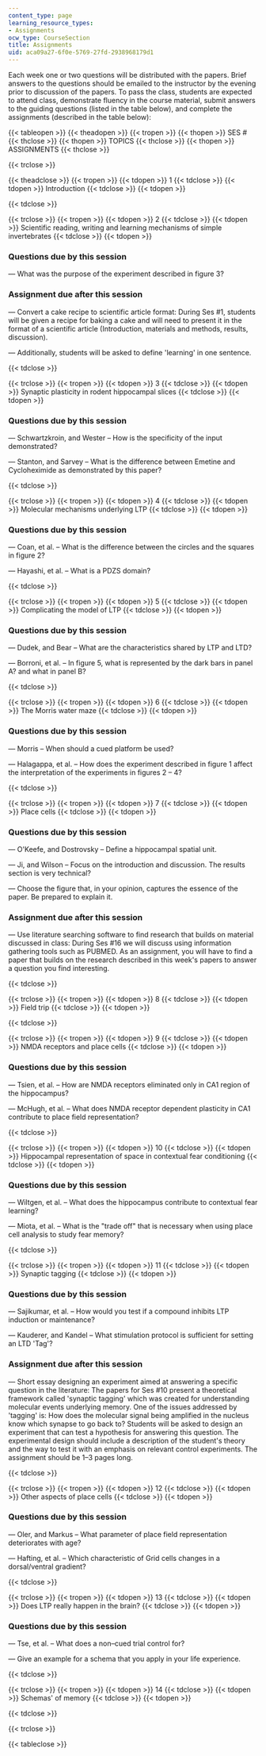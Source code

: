```yaml
---
content_type: page
learning_resource_types:
- Assignments
ocw_type: CourseSection
title: Assignments
uid: aca09a27-6f0e-5769-27fd-2938968179d1
---
```


Each week one or two questions will be distributed with the papers. Brief answers to the questions should be emailed to the instructor by the evening prior to discussion of the papers. To pass the class, students are expected to attend class, demonstrate fluency in the course material, submit answers to the guiding questions (listed in the table below), and complete the assignments (described in the table below):

{{< tableopen >}}
{{< theadopen >}}
{{< tropen >}}
{{< thopen >}}
SES #
{{< thclose >}}
{{< thopen >}}
TOPICS
{{< thclose >}}
{{< thopen >}}
ASSIGNMENTS
{{< thclose >}}

{{< trclose >}}

{{< theadclose >}}
{{< tropen >}}
{{< tdopen >}}
1
{{< tdclose >}}
{{< tdopen >}}
Introduction
{{< tdclose >}}
{{< tdopen >}}

{{< tdclose >}}

{{< trclose >}}
{{< tropen >}}
{{< tdopen >}}
2
{{< tdclose >}}
{{< tdopen >}}
Scientific reading, writing and learning mechanisms of simple invertebrates
{{< tdclose >}}
{{< tdopen >}}


### Questions due by this session

— What was the purpose of the experiment described in figure 3?

### Assignment due after this session

— Convert a cake recipe to scientific article format: During Ses #1, students will be given a recipe for baking a cake and will need to present it in the format of a scientific article (Introduction, materials and methods, results, discussion).

— Additionally, students will be asked to define 'learning' in one sentence.


{{< tdclose >}}

{{< trclose >}}
{{< tropen >}}
{{< tdopen >}}
3
{{< tdclose >}}
{{< tdopen >}}
Synaptic plasticity in rodent hippocampal slices
{{< tdclose >}}
{{< tdopen >}}


### Questions due by this session

— Schwartzkroin, and Wester – How is the specificity of the input demonstrated?

— Stanton, and Sarvey – What is the difference between Emetine and Cycloheximide as demonstrated by this paper?


{{< tdclose >}}

{{< trclose >}}
{{< tropen >}}
{{< tdopen >}}
4
{{< tdclose >}}
{{< tdopen >}}
Molecular mechanisms underlying LTP
{{< tdclose >}}
{{< tdopen >}}


### Questions due by this session

— Coan, et al. – What is the difference between the circles and the squares in figure 2?

— Hayashi, et al. – What is a PDZS domain?


{{< tdclose >}}

{{< trclose >}}
{{< tropen >}}
{{< tdopen >}}
5
{{< tdclose >}}
{{< tdopen >}}
Complicating the model of LTP
{{< tdclose >}}
{{< tdopen >}}


### Questions due by this session

— Dudek, and Bear – What are the characteristics shared by LTP and LTD?

— Borroni, et al. – In figure 5, what is represented by the dark bars in panel A? and what in panel B?


{{< tdclose >}}

{{< trclose >}}
{{< tropen >}}
{{< tdopen >}}
6
{{< tdclose >}}
{{< tdopen >}}
The Morris water maze
{{< tdclose >}}
{{< tdopen >}}


### Questions due by this session

— Morris – When should a cued platform be used?

— Halagappa, et al. – How does the experiment described in figure 1 affect the interpretation of the experiments in figures 2 – 4?


{{< tdclose >}}

{{< trclose >}}
{{< tropen >}}
{{< tdopen >}}
7
{{< tdclose >}}
{{< tdopen >}}
Place cells
{{< tdclose >}}
{{< tdopen >}}


### Questions due by this session

— O'Keefe, and Dostrovsky – Define a hippocampal spatial unit.

— Ji, and Wilson – Focus on the introduction and discussion. The results section is very technical?

— Choose the figure that, in your opinion, captures the essence of the paper. Be prepared to explain it.

### Assignment due after this session

— Use literature searching software to find research that builds on material discussed in class: During Ses #16 we will discuss using information gathering tools such as PUBMED. As an assignment, you will have to find a paper that builds on the research described in this week's papers to answer a question you find interesting.


{{< tdclose >}}

{{< trclose >}}
{{< tropen >}}
{{< tdopen >}}
8
{{< tdclose >}}
{{< tdopen >}}
Field trip
{{< tdclose >}}
{{< tdopen >}}

{{< tdclose >}}

{{< trclose >}}
{{< tropen >}}
{{< tdopen >}}
9
{{< tdclose >}}
{{< tdopen >}}
NMDA receptors and place cells
{{< tdclose >}}
{{< tdopen >}}


### Questions due by this session

— Tsien, et al. – How are NMDA receptors eliminated only in CA1 region of the hippocampus?

— McHugh, et al. – What does NMDA receptor dependent plasticity in CA1 contribute to place field representation?


{{< tdclose >}}

{{< trclose >}}
{{< tropen >}}
{{< tdopen >}}
10
{{< tdclose >}}
{{< tdopen >}}
Hippocampal representation of space in contextual fear conditioning
{{< tdclose >}}
{{< tdopen >}}


### Questions due by this session

— Wiltgen, et al. – What does the hippocampus contribute to contextual fear learning?

— Miota, et al. – What is the "trade off" that is necessary when using place cell analysis to study fear memory?


{{< tdclose >}}

{{< trclose >}}
{{< tropen >}}
{{< tdopen >}}
11
{{< tdclose >}}
{{< tdopen >}}
Synaptic tagging
{{< tdclose >}}
{{< tdopen >}}


### Questions due by this session

— Sajikumar, et al. – How would you test if a compound inhibits LTP induction or maintenance?

— Kauderer, and Kandel – What stimulation protocol is sufficient for setting an LTD 'Tag'?

### Assignment due after this session

— Short essay designing an experiment aimed at answering a specific question in the literature: The papers for Ses #10 present a theoretical framework called 'synaptic tagging' which was created for understanding molecular events underlying memory. One of the issues addressed by 'tagging' is: How does the molecular signal being amplified in the nucleus know which synapse to go back to? Students will be asked to design an experiment that can test a hypothesis for answering this question. The experimental design should include a description of the student's theory and the way to test it with an emphasis on relevant control experiments. The assignment should be 1–3 pages long.


{{< tdclose >}}

{{< trclose >}}
{{< tropen >}}
{{< tdopen >}}
12
{{< tdclose >}}
{{< tdopen >}}
Other aspects of place cells
{{< tdclose >}}
{{< tdopen >}}


### Questions due by this session

— Oler, and Markus – What parameter of place field representation deteriorates with age?

— Hafting, et al. – Which characteristic of Grid cells changes in a dorsal/ventral gradient?


{{< tdclose >}}

{{< trclose >}}
{{< tropen >}}
{{< tdopen >}}
13
{{< tdclose >}}
{{< tdopen >}}
Does LTP really happen in the brain?
{{< tdclose >}}
{{< tdopen >}}


### Questions due by this session

— Tse, et al. – What does a non–cued trial control for?

— Give an example for a schema that you apply in your life experience.


{{< tdclose >}}

{{< trclose >}}
{{< tropen >}}
{{< tdopen >}}
14
{{< tdclose >}}
{{< tdopen >}}
Schemas' of memory
{{< tdclose >}}
{{< tdopen >}}

{{< tdclose >}}

{{< trclose >}}

{{< tableclose >}}